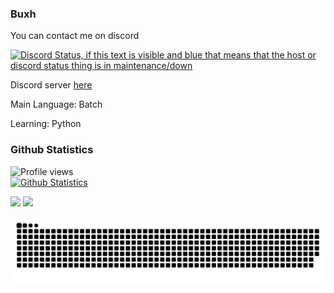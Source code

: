 ### Buxh

You can contact me on discord

[![Discord Status, if this text is visible and blue that means that the host or discord status thing is in maintenance/down](https://discord.c99.nl/widget/theme-3/331540177380179970.png)]()  

Discord server [here](https://discord.gg/fakemen)

Main Language: Batch

Learning: Python

### Github Statistics
![Profile views](https://komarev.com/ghpvc/?username=Buxh) <br> [![Github Statistics](https://github-readme-stats.vercel.app/api?username=Buxh&show_icons=true&theme=synthwave)](https://github.com/anuraghazra/github-readme-stats)

  <div> 
 <a href="https://discord.gg/" target="_blank"><img src="https://img.shields.io/badge/Discord-7289DA?style=for-the-badge&logo=discord&logoColor=white" target="_blank"></a> 
  <a href = "mailto:xuxhyontop@gmail.com"><img src="https://img.shields.io/badge/-Gmail-%23333?style=for-the-badge&logo=gmail&logoColor=white" target="_blank"></a>
   
  ![Snake animation](https://github.com/fabiolealsc/fabiolealsc/blob/output/github-contribution-grid-snake.svg)
 
  </div>

